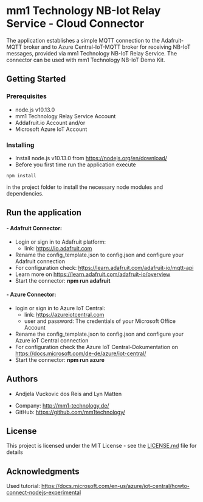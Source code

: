 # mm1 Technology NB-Iot Relay Service - Cloud Connector

The application establishes a simple MQTT connection 
to the Adafruit-MQTT broker and to Azure Central-IoT-MQTT broker for receiving NB-IoT messages, 
provided via mm1 Technology NB-IoT Relay Service. 
The connector can be used with mm1 Technology NB-IoT Demo Kit.


## Getting Started

### Prerequisites

- node.js v10.13.0
- mm1 Technology Relay Service Account
- Addafruit.io Account and/or
- Microsoft Azure IoT Account 


### Installing

- Install node.js v10.13.0 from https://nodejs.org/en/download/ 
- Before you first time run the application execute 

```
npm install
```

 in the project folder to install the necessary node modules and dependencies.
 
 ## Run the application
 #### - Adafruit Connector: 
 - Login or sign in to Adafruit platform:
     - link: https://io.adafruit.com  
 - Rename the config_template.json to config.json and configure your Adafruit connection
 - For configuration check: https://learn.adafruit.com/adafruit-io/mqtt-api
 - Learn more on https://learn.adafruit.com/adafruit-io/overview
 - Start the connector: **npm run adafruit**
 
 
 #### - Azure Connector:
 - login  or sign in to Azure IoT Central:
     - link: https://azureiotcentral.com
     - user and password: The credentials of your Microsoft Office Account
 - Rename the config_template.json to config.json and configure your Azure ioT Central connection
 - For configuration check the Azure IoT Central-Dokumentation on https://docs.microsoft.com/de-de/azure/iot-central/
 - Start the connector: **npm run azure**


## Authors

* Andjela Vuckovic dos Reis and Lyn Matten
- Company: http://mm1-technology.de/
- GitHub:  https://github.com/mm1technology/

## License

This project is licensed under the MIT License - see the [LICENSE.md](LICENSE.md) file for details

## Acknowledgments
 Used tutorial: 
https://docs.microsoft.com/en-us/azure/iot-central/howto-connect-nodejs-experimental


